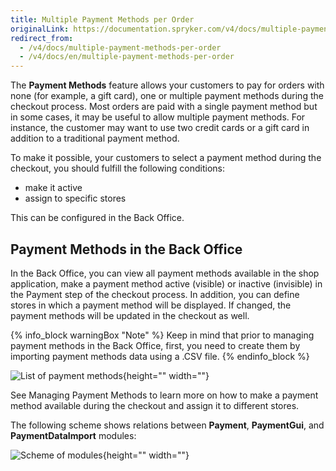 ```yaml
---
title: Multiple Payment Methods per Order
originalLink: https://documentation.spryker.com/v4/docs/multiple-payment-methods-per-order
redirect_from:
  - /v4/docs/multiple-payment-methods-per-order
  - /v4/docs/en/multiple-payment-methods-per-order
---
```


The **Payment Methods** feature allows your customers to pay for orders with none (for example, a gift card), one or multiple payment methods during the checkout process. Most orders are paid with a single payment method but in some cases, it may be useful to allow multiple payment methods. For instance, the customer may want to use two credit cards or a gift card in addition to a traditional payment method.

To make it possible, your customers to select a payment method during the checkout, you should fulfill the following conditions:

* make it active
* assign to specific stores

This can be configured in the Back Office.

## Payment Methods in the Back Office
In the Back Office, you can view all payment methods available in the shop application, make a payment method active (visible) or inactive (invisible) in the Payment step of the checkout process. In addition, you can define stores in which a payment method will be displayed. If changed, the payment methods will be updated in the checkout as well. 

{% info_block warningBox "Note" %}
Keep in mind that prior to managing payment methods in the Back Office, first, you need to create them by importing payment methods data using a .CSV file. <!-- link -->
{% endinfo_block %}

![List of payment methods](https://spryker.s3.eu-central-1.amazonaws.com/docs/Features/Payment/Payment+Methods+Overview/payment-methods-list.png){height="" width=""}

See Managing Payment Methods <!-- link --> to learn more on how to make a payment method available during the checkout and assign it to different stores.

The following scheme shows relations between **Payment**, **PaymentGui**, and **PaymentDataImport** modules:

![Scheme of modules](https://spryker.s3.eu-central-1.amazonaws.com/docs/Features/Payment/Payment+Methods+Overview/payment-methods-modules-scheme.png){height="" width=""}


<!-- Managing Payment Methods in the Back Office

Overview of the reference information when working with payment methods in the Back Office

HowTo - Import Payment Method Store Relation Data

Hydrating payment methods for an order

  -->
